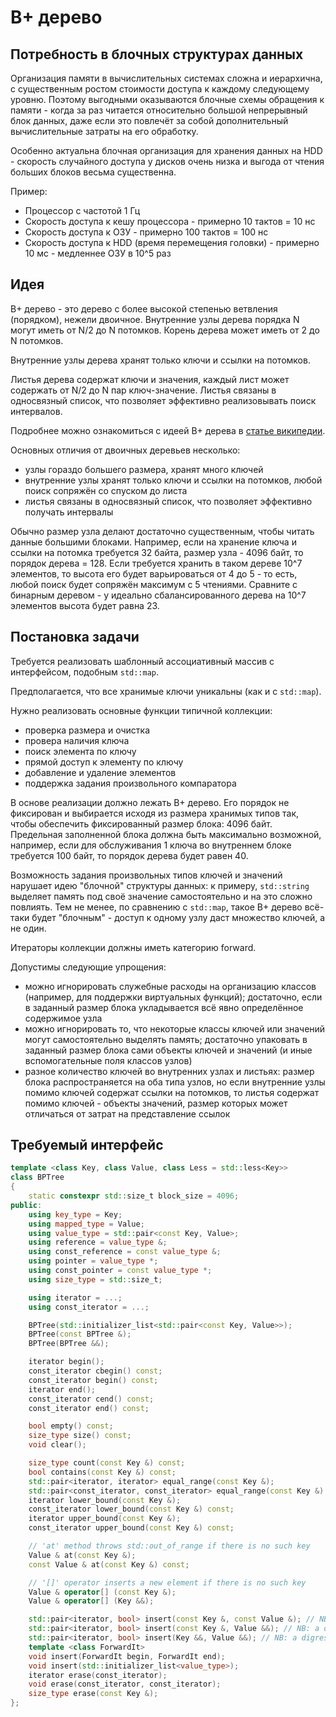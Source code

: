 # B+ дерево

## Потребность в блочных структурах данных
Организация памяти в вычислительных системах сложна и иерархична, с существенным ростом стоимости доступа к каждому следующему уровню.
Поэтому выгодными оказываются блочные схемы обращения к памяти - когда за раз читается относительно большой непрерывный блок данных, даже если это повлечёт
за собой дополнительный вычислительные затраты на его обработку.

Особенно актуальна блочная организация для хранения данных на HDD - скорость случайного доступа у дисков очень низка и выгода от чтения больших блоков
весьма существенна.

Пример:
* Процессор с частотой 1 Гц
* Скорость доступа к кешу процессора - примерно 10 тактов = 10 нс
* Скорость доступа к ОЗУ - примерно 100 тактов = 100 нс
* Скорость доступа к HDD (время перемещения головки) - примерно 10 мс - медленнее ОЗУ в 10^5 раз

## Идея
B+ дерево - это дерево с более высокой степенью ветвления (порядком), нежели двоичное. Внутренние узлы дерева порядка N могут иметь от N/2 до N потомков.
Корень дерева может иметь от 2 до N потомков.

Внутренние узлы дерева хранят только ключи и ссылки на потомков.

Листья дерева содержат ключи и значения, каждый лист может содержать от N/2 до N пар ключ-значение. Листья связаны в односвязный список, что позволяет эффективно
реализовывать поиск интервалов.

Подробнее можно ознакомиться с идеей B+ дерева в [статье википедии](https://en.wikipedia.org/wiki/B%2B_tree).

Основных отличия от двоичных деревьев несколько:
* узлы гораздо большего размера, хранят много ключей
* внутренние узлы хранят только ключи и ссылки на потомков, любой поиск сопряжён со спуском до листа
* листья связаны в односвязный список, что позволяет эффективно получать интервалы

Обычно размер узла делают достаточно существенным, чтобы читать данные большими блоками. Например, если на хранение ключа и ссылки на потомка требуется 32 байта,
размер узла - 4096 байт, то порядок дерева = 128. Если требуется хранить в таком дереве 10^7 элементов, то высота его будет варьироваться от 4 до 5 - то есть,
любой поиск будет сопряжён максимум с 5 чтениями. Сравните с бинарным деревом - у идеально сбалансированного дерева на 10^7 элементов высота будет равна 23.

## Постановка задачи
Требуется реализовать шаблонный ассоциативный массив с интерфейсом, подобным `std::map`.

Предполагается, что все хранимые ключи уникальны (как и с `std::map`).

Нужно реализовать основные функции типичной коллекции:
* проверка размера и очистка
* провера наличия ключа
* поиск элемента по ключу
* прямой доступ к элементу по ключу
* добавление и удаление элементов
* поддержка задания произвольного компаратора

В основе реализации должно лежать B+ дерево. Его порядок не фиксирован и выбирается исходя из размера хранимых типов так, чтобы обеспечить фиксированный
размер блока: 4096 байт. Предельная заполненной блока должна быть максимально возможной, например, если для обслуживания 1 ключа во внутреннем блоке
требуется 100 байт, то порядок дерева будет равен 40.

Возможность задания произвольных типов ключей и значений нарушает идею "блочной" структуры данных: к примеру, `std::string` выделяет память под своё значение
самостоятельно и на это сложно повлиять. Тем не менее, по сравнению с `std::map`, такое B+ дерево всё-таки будет "блочным" - доступ к одному узлу даст множество
ключей, а не один.

Итераторы коллекции должны иметь категорию forward.

Допустимы следующие упрощения:
* можно игнорировать служебные расходы на организацию классов (например, для поддержки виртуальных функций); достаточно, если в заданный размер блока укладывается
  всё явно определённое содержимое узла
* можно игнорировать то, что некоторые классы ключей или значений могут самостоятельно выделять память; достаточно упаковать в заданный размер блока сами объекты
  ключей и значений (и иные вспомогательные поля классов узлов)
* разное количество ключей во внутренних узлах и листьях: размер блока распространяется на оба типа узлов, но если внутренние узлы помимо ключей содержат ссылки на
  потомков, то листья содержат помимо ключей - объекты значений, размер которых может отличаться от затрат на представление ссылок

## Требуемый интерфейс
```c++
template <class Key, class Value, class Less = std::less<Key>>
class BPTree
{
    static constexpr std::size_t block_size = 4096;
public:
    using key_type = Key;
    using mapped_type = Value;
    using value_type = std::pair<const Key, Value>;
    using reference = value_type &;
    using const_reference = const value_type &;
    using pointer = value_type *;
    using const_pointer = const value_type *;
    using size_type = std::size_t;

    using iterator = ...;
    using const_iterator = ...;

    BPTree(std::initializer_list<std::pair<const Key, Value>>);
    BPTree(const BPTree &);
    BPTree(BPTree &&);

    iterator begin();
    const_iterator cbegin() const;
    const_iterator begin() const;
    iterator end();
    const_iterator cend() const;
    const_iterator end() const;

    bool empty() const;
    size_type size() const;
    void clear();

    size_type count(const Key &) const;
    bool contains(const Key &) const;
    std::pair<iterator, iterator> equal_range(const Key &);
    std::pair<const_iterator, const_iterator> equal_range(const Key &) const;
    iterator lower_bound(const Key &);
    const_iterator lower_bound(const Key &) const;
    iterator upper_bound(const Key &);
    const_iterator upper_bound(const Key &) const;

    // 'at' method throws std::out_of_range if there is no such key
    Value & at(const Key &);
    const Value & at(const Key &) const;

    // '[]' operator inserts a new element if there is no such key
    Value & operator[] (const Key &);
    Value & operator[] (Key &&);

    std::pair<iterator, bool> insert(const Key &, const Value &); // NB: a digression from std::map
    std::pair<iterator, bool> insert(const Key &, Value &&); // NB: a digression from std::map
    std::pair<iterator, bool> insert(Key &&, Value &&); // NB: a digression from std::map
    template <class ForwardIt>
    void insert(ForwardIt begin, ForwardIt end);
    void insert(std::initializer_list<value_type>);
    iterator erase(const_iterator);
    void erase(const_iterator, const_iterator);
    size_type erase(const Key &);
};
```
